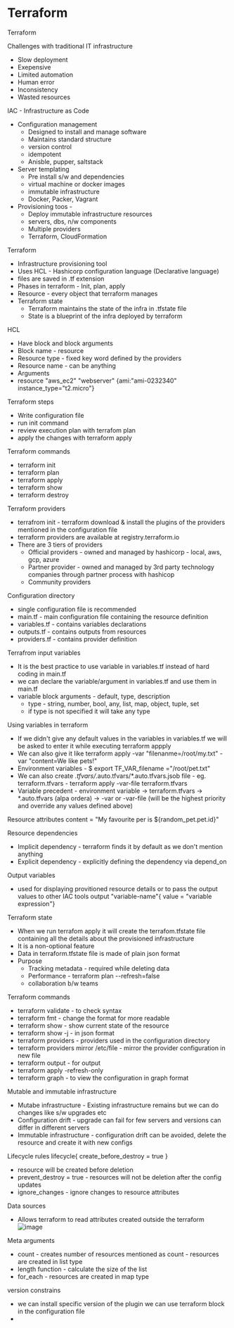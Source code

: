 # Terraform
Terraform

Challenges with traditional IT infrastructure
* Slow deployment
* Exepensive
* Limited automation
* Human error
* Inconsistency
* Wasted resources

IAC - Infrastructure as Code

* Configuration management 
  * Designed to install and manage software
  * Maintains standard structure
  * version control
  * idempotent
  * Anisble, pupper, saltstack
* Server templating
  * Pre install s/w and dependencies
  * virtual machine or docker images
  * immutable infrastructure
  * Docker, Packer, Vagrant
* Provisioning toos -
  * Deploy immutable infrastructure resources
  * servers, dbs, n/w components
  * Multiple providers
  * Terraform, CloudFormation

Terraform
  * Infrastructure provisioning tool
  * Uses HCL - Hashicorp configuration language (Declarative language)
  * files are saved in .tf extension
  * Phases in terraform - Init, plan, apply
  * Resource - every object that terraform manages
  * Terraform state
      * Terraform maintains the state of the infra in .tfstate file
      * State is a blueprint of the infra deployed by terraform

HCL

  * Have block and block arguments
  * Block name - resource
  * Resource type - fixed key word defined by the providers
  * Resource name - can be anything
  * Arguments
  *  resource "aws_ec2" "webserver" {ami:"ami-0232340" instance_type="t2.micro"}

Terraform steps

  * Write configuration file
  * run init command
  * review execution plan with terrafom plan
  * apply the changes with terraform apply

Terraform commands
  * terraform init
  * terraform plan
  * terraform apply
  * terraform show
  * terraform destroy

Terraform providers
  * terrafrom init - terraform download & install the plugins of the providers mentioned in the configuration file
  * terraform providers are available at registry.terraform.io
  * There are 3 tiers of providers
      * Official providers - owned and managed by hashicorp - local, aws, gcp, azure
      * Partner provider - owned and managed by 3rd party technology companies through partner process with hashicop
      * Community providers

Configuration directory
  * single configuration file is recommended
  * main.tf - main configuration file containing the resource definition
  * variables.tf - contains variables declarations
  * outputs.tf - contains outputs from resources
  * providers.tf - contains provider definition


Terrafrom input variables
 * It is the best practice to use variable in variables.tf instead of hard coding in main.tf
 * we can declare the variable/argument in variables.tf and use them in main.tf
 * variable block arguments - default, type, description
    * type - string, number, bool, any, list, map, object, tuple, set
    * if type is not specified it will take any type

Using variables in terraform
 * If we didn't give any default values in the variables in variables.tf we will be asked to enter it while executing terraform appply
 * We can also give it like terraform apply -var "filenanme=/root/my.txt" -var "content=We like pets!"
 * Environment variables - $ export TF_VAR_filename ="/root/pet.txt"
 * We can also create *.tfvars/*.auto.tfvars/*.auto.tfvars.jsob file - eg. terraform.tfvars - terraform apply -var-file terraform.tfvars
 * Variable precedent - environment variable -> terraform.tfvars -> *.auto.tfvars (alpa ordera) -> -var or -var-file (will be the highest priority and override any values defined above)

Resource attributes
content = "My favourite per is ${random_pet.pet.id}"

Resource dependencies
 * Implicit dependency - terraform finds it by default as we don't mention anything
 * Explicit dependency - explicitly defining the dependency via depend_on

Output variables
* used for displaying provitioned resource details or to pass the output values to other IAC tools
output "variable-name"{
value = "variable expression"}

Terraform state

* When we run terrafom apply it will create the terrafom.tfstate file containing all the details about the provisioned infrastructure
* It is a non-optional feature
* Data in terraform.tfstate file is made of plain json format
* Purpose
   * Tracking metadata - required while deleting data
   * Performance - terraform plan --refresh=false
   * collaboration b/w teams
 
Terraform commands
 * terraform validate - to check syntax
 * terraform fmt - change the format for more readable
 * terraform show - show current state of the resource
 * terraform show -j - in json format
 * terraform providers - providers used in the configuration directory
 * terraform providers mirror /etc/file - mirror the provider configuration in new file
 * terraform output - for output
 * terraform apply -refresh-only
 * terraform graph - to view the configuration in graph format

Mutable and immutable infrastructure
 * Mutabe infrastructure - Existing infrastructure remains but we can do changes like s/w upgrades etc
 * Configuration drift - upgrade can fail for few servers and versions can differ in different servers
 * Immutable infrastructure - configuration drift can be avoided, delete the resource and create it with new configs

Lifecycle rules 
lifecycle{
   create_before_destroy = true
}
 * resource will be created before deletion
 * prevent_destroy = true - resources will not be deletion after the config updates
 * ignore_changes - ignore changes to resource attributes

Data sources
 * Allows terraform to read attributes created outside the terraform
![image](https://github.com/user-attachments/assets/4ffa7eb2-7262-4112-9aef-b31390fc4c86)

Meta arguments
 * count - creates number of resources mentioned as count - resources are created in list type
 * length function - calculate the size of the list
 * for_each - resources are created in map type

version constrains
 * we can install specific version of the plugin we can use terraform block in the configuration file
 *  
